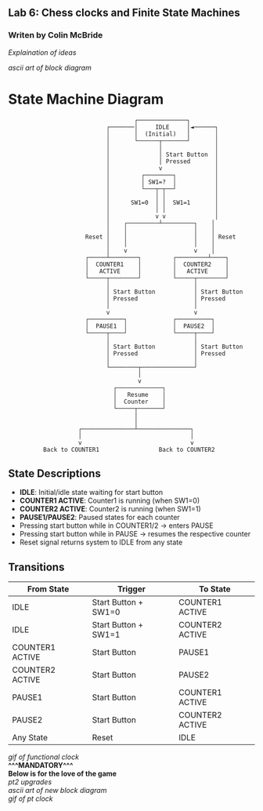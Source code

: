 ## Lab 6: Chess clocks and Finite State Machines
### Writen by Colin McBride

*Explaination of ideas*
     
*ascii art of block diagram*  
# State Machine Diagram
```
                                    ┌──────────────┐
                            ┌───────│     IDLE     │◄──────┐
                            │       │  (Initial)   │       │
                            │       └──────┬───────┘       │
                            │              │               │
                            │              │ Start Button  │
                            │              │ Pressed       │
                            │              v               │
                            │         ┌────────┐           │
                            │         │ SW1=?  │           │
                            │         └───┬─┬──┘           │
                            │             │ │              │
                            │      SW1=0  │ │  SW1=1       │
                            │             │ │              │
                            │             v v              │
                            │    ┌─────────┴─────────┐    │
                            │    │                   │    │
                      Reset │    │                   │    │ Reset
                            │    │                   │    │
                            │    v                   v    │
                      ┌─────┴────────┐         ┌─────────┴────┐
                      │  COUNTER1    │         │  COUNTER2    │
                      │   ACTIVE     │         │   ACTIVE     │
                      └─────┬────────┘         └─────┬────────┘
                            │                        │
                            │ Start Button           │ Start Button
                            │ Pressed                │ Pressed
                            │                        │
                            v                        v
                      ┌──────────┐             ┌──────────┐
                      │  PAUSE1  │             │  PAUSE2  │
                      └─────┬────┘             └─────┬────┘
                            │                        │
                            │ Start Button           │ Start Button
                            │ Pressed                │ Pressed
                            │                        │
                            └────────┬───────────────┘
                                     │
                                     v
                              ┌─────────────┐
                              │   Resume    │
                              │  Counter    │
                              └─────┬───────┘
                                    │
                                    │
                    ┌───────────────┴───────────────┐
                    │                               │
                    v                               v
          Back to COUNTER1                 Back to COUNTER2
```

## State Descriptions

- **IDLE**: Initial/idle state waiting for start button
- **COUNTER1 ACTIVE**: Counter1 is running (when SW1=0)
- **COUNTER2 ACTIVE**: Counter2 is running (when SW1=1)
- **PAUSE1/PAUSE2**: Paused states for each counter
- Pressing start button while in COUNTER1/2 → enters PAUSE
- Pressing start button while in PAUSE → resumes the respective counter
- Reset signal returns system to IDLE from any state

## Transitions

| From State | Trigger | To State |
|------------|---------|----------|
| IDLE | Start Button + SW1=0 | COUNTER1 ACTIVE |
| IDLE | Start Button + SW1=1 | COUNTER2 ACTIVE |
| COUNTER1 ACTIVE | Start Button | PAUSE1 |
| COUNTER2 ACTIVE | Start Button | PAUSE2 |
| PAUSE1 | Start Button | COUNTER1 ACTIVE |
| PAUSE2 | Start Button | COUNTER2 ACTIVE |
| Any State | Reset | IDLE |
*gif of functional clock*  
**^^^MANDATORY^^^**  
**Below is for the love of the game**  
*pt2 upgrades*  
*ascii art of new block diagram*  
*gif of pt clock*
